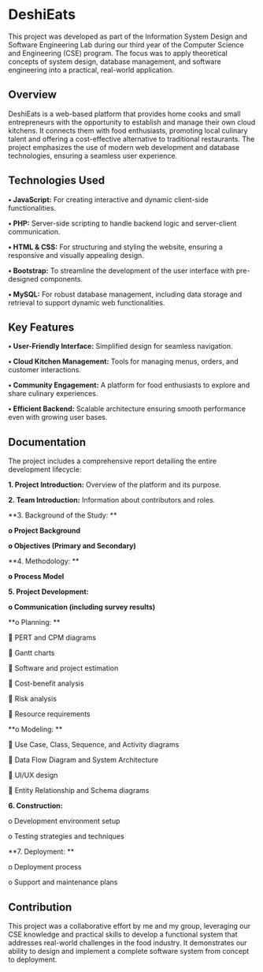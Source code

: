 # **DeshiEats**

This project was developed as part of the Information System Design and Software Engineering Lab during our third year of the Computer Science and Engineering (CSE) program. The focus was to apply theoretical concepts of system design, database management, and software engineering into a practical, real-world application.

## **Overview**

DeshiEats is a web-based platform that provides home cooks and small entrepreneurs with the opportunity to establish and manage their own cloud kitchens. It connects them with food enthusiasts, promoting local culinary talent and offering a cost-effective alternative to traditional restaurants. The project emphasizes the use of modern web development and database technologies, ensuring a seamless user experience.

## **Technologies Used**

**•	JavaScript:** For creating interactive and dynamic client-side functionalities.

**•	PHP:** Server-side scripting to handle backend logic and server-client communication.

**•	HTML & CSS:** For structuring and styling the website, ensuring a responsive and visually appealing design.

**•	Bootstrap:** To streamline the development of the user interface with pre-designed components.

**•	MySQL:** For robust database management, including data storage and retrieval to support dynamic web functionalities.

## **Key Features**

**•	User-Friendly Interface:** Simplified design for seamless navigation.

**•	Cloud Kitchen Management:** Tools for managing menus, orders, and customer interactions.

**•	Community Engagement:** A platform for food enthusiasts to explore and share culinary experiences.

**•	Efficient Backend:** Scalable architecture ensuring smooth performance even with growing user bases.

## **Documentation**

The project includes a comprehensive report detailing the entire development lifecycle:

**1.	Project Introduction:** Overview of the platform and its purpose.

**2.	Team Introduction:** Information about contributors and roles.

**3.	Background of the Study: **

**o	Project Background**

**o	Objectives (Primary and Secondary)**

**4.	Methodology: **

**o	Process Model**

**5.	Project Development:** 

**o	Communication (including survey results)**

**o	Planning: **

	PERT and CPM diagrams

	Gantt charts

	Software and project estimation

	Cost-benefit analysis

	Risk analysis

	Resource requirements

**o	Modeling: **

	Use Case, Class, Sequence, and Activity diagrams

	Data Flow Diagram and System Architecture

	UI/UX design

	Entity Relationship and Schema diagrams

**6.	Construction:** 

o	Development environment setup

o	Testing strategies and techniques

**7.	Deployment: **

o	Deployment process

o	Support and maintenance plans

## **Contribution**

This project was a collaborative effort by me and my group, leveraging our CSE knowledge and practical skills to develop a functional system that addresses real-world challenges in the food industry. It demonstrates our ability to design and implement a complete software system from concept to deployment.
